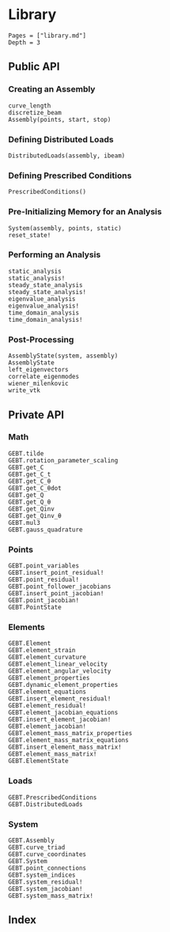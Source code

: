 # Library

```@contents
Pages = ["library.md"]
Depth = 3
```

## Public API

### Creating an Assembly

```@docs
curve_length
discretize_beam
Assembly(points, start, stop)
```

### Defining Distributed Loads
```@docs
DistributedLoads(assembly, ibeam)
```

### Defining Prescribed Conditions

```@docs
PrescribedConditions()
```

### Pre-Initializing Memory for an Analysis

```@docs
System(assembly, points, static)
reset_state!
```

### Performing an Analysis

```@docs
static_analysis
static_analysis!
steady_state_analysis
steady_state_analysis!
eigenvalue_analysis
eigenvalue_analysis!
time_domain_analysis
time_domain_analysis!
```

### Post-Processing

```@docs
AssemblyState(system, assembly)
AssemblyState
left_eigenvectors
correlate_eigenmodes
wiener_milenkovic
write_vtk
```

## Private API

### Math

```@docs
GEBT.tilde
GEBT.rotation_parameter_scaling
GEBT.get_C
GEBT.get_C_t
GEBT.get_C_θ
GEBT.get_C_θdot
GEBT.get_Q
GEBT.get_Q_θ
GEBT.get_Qinv
GEBT.get_Qinv_θ
GEBT.mul3
GEBT.gauss_quadrature
```

### Points

```@docs
GEBT.point_variables
GEBT.insert_point_residual!
GEBT.point_residual!
GEBT.point_follower_jacobians
GEBT.insert_point_jacobian!
GEBT.point_jacobian!
GEBT.PointState
```

### Elements

```@docs
GEBT.Element
GEBT.element_strain
GEBT.element_curvature
GEBT.element_linear_velocity
GEBT.element_angular_velocity
GEBT.element_properties
GEBT.dynamic_element_properties
GEBT.element_equations
GEBT.insert_element_residual!
GEBT.element_residual!
GEBT.element_jacobian_equations
GEBT.insert_element_jacobian!
GEBT.element_jacobian!
GEBT.element_mass_matrix_properties
GEBT.element_mass_matrix_equations
GEBT.insert_element_mass_matrix!
GEBT.element_mass_matrix!
GEBT.ElementState
```

### Loads

```@docs
GEBT.PrescribedConditions
GEBT.DistributedLoads
```

### System

```@docs
GEBT.Assembly
GEBT.curve_triad
GEBT.curve_coordinates
GEBT.System
GEBT.point_connections
GEBT.system_indices
GEBT.system_residual!
GEBT.system_jacobian!
GEBT.system_mass_matrix!
```

## Index

```@index
```
